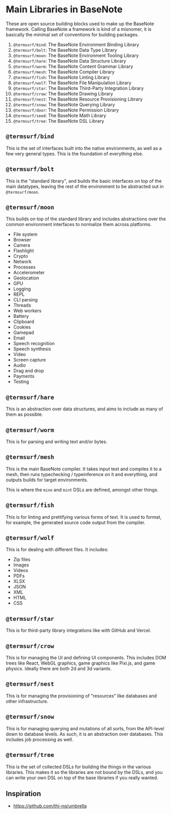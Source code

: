# Main Libraries in BaseNote

These are open source building blocks used to make up the BaseNote
framework. Calling BaseNote a framework is kind of a misnomer, it is
basically the minimal set of conventions for building packages.

1. `@termsurf/bind`: The BaseNote Environment Binding Library
1. `@termsurf/bolt`: The BaseNote Data Type Library
1. `@termsurf/moon`: The BaseNote Environment Tooling Library
1. `@termsurf/hare`: The BaseNote Data Structure Library
1. `@termsurf/worm`: The BaseNote Content Grammar Library
1. `@termsurf/mesh`: The BaseNote Compiler Library
1. `@termsurf/fish`: The BaseNote Linting Library
1. `@termsurf/wolf`: The BaseNote File Manipulation Library
1. `@termsurf/star`: The BaseNote Third-Party Integration Library
1. `@termsurf/crow`: The BaseNote Drawing Library
1. `@termsurf/nest`: The BaseNote Resource Provisioning Library
1. `@termsurf/snow`: The BaseNote Querying Library
1. `@termsurf/door`: The BaseNote Permission Library
1. `@termsurf/seed`: The BaseNote Math Library
1. `@termsurf/tree`: The BaseNote DSL Library

## `@termsurf/bind`

This is the set of interfaces built into the native environments, as
well as a few very general types. This is the foundation of everything
else.

## `@termsurf/bolt`

This is the "standard library", and builds the basic interfaces on top
of the main datatypes, leaving the rest of the environment to be
abstracted out in `@termsurf/moon`.

## `@termsurf/moon`

This builds on top of the standard library and includes abstractions
over the common environment interfaces to normalize them across
platforms.

- File system
- Browser
- Camera
- Flashlight
- Crypto
- Network
- Processes
- Accelerometer
- Geolocation
- GPU
- Logging
- REPL
- CLI parsing
- Threads
- Web workers
- Battery
- Clipboard
- Cookies
- Gamepad
- Email
- Speech recognition
- Speech synthesis
- Video
- Screen capture
- Audio
- Drag and drop
- Payments
- Testing

## `@termsurf/hare`

This is an abstraction over data structures, and aims to include as many
of them as possible.

## `@termsurf/worm`

This is for parsing and writing text and/or bytes.

## `@termsurf/mesh`

This is the main BaseNote compiler. It takes input text and compiles it
to a mesh, then runs typechecking / typeinference on it and everything,
and outputs builds for target environments.

This is where the `mine` and `mint` DSLs are defined, amongst other
things.

## `@termsurf/fish`

This is for linting and prettifying various forms of text. It is used to
format, for example, the generated source code output from the compiler.

## `@termsurf/wolf`

This is for dealing with different files. It includes:

- Zip files
- Images
- Videos
- PDFs
- XLSX
- JSON
- XML
- HTML
- CSS

## `@termsurf/star`

This is for third-party library integrations like with GitHub and
Vercel.

## `@termsurf/crow`

This is for managing the UI and defining UI components. This includes
DOM trees like React, WebGL graphics, game graphics like Pixi.js, and
game physics. Ideally there are both 2d and 3d variants.

## `@termsurf/nest`

This is for managing the provisioning of "resources" like databases and
other infrastructure.

## `@termsurf/snow`

This is for managing querying and mutations of all sorts, from the
API-level down to database levels. As such, it is an abstraction over
databases. This includes job processing as well.

## `@termsurf/tree`

This is the set of collected DSLs for building the things in the various
libraries. This makes it so the libraries are not bound by the DSLs, and
you can write your own DSL on top of the base libraries if you really
wanted.

## Inspiration

- https://github.com/thi-ng/umbrella
